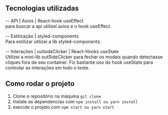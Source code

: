 ## Tecnologias utilizadas

-- API | Axios | React-hook useEffect <br>
para buscar a api utilizei axios e o hook useEffect.

-- Estilização | styled-components<br>
Para estilizar utilizei a lib styled-components.

-- Interações | outsideClicker | React-Hooks useState<br>
Utilizei a mini-lib outSideClicker para fechar os modais quando detectasse cliques fora de seu container.
Fiz bastante uso do hook useState para controlar as interações em todo o teste.

## Como rodar o projeto

1. Clone o repositório na máquina `git clone`
2. Instale as dependencias com `npm install ou yarn install`
3. execute o projeto com `npm start ou yarn start`
